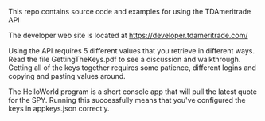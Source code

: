 This repo contains source code and examples for using the TDAmeritrade API

The developer web site is located at https://developer.tdameritrade.com/

Using the API requires 5 different values that you retrieve in different ways. Read the file GettingTheKeys.pdf to see a discussion and walkthrough. Getting all of the keys together requires some patience, different logins and copying and pasting values around. 

The HelloWorld program is a short console app that will pull the latest quote for the SPY. Running this successfully means that you've configured the keys in appkeys.json correctly. 
